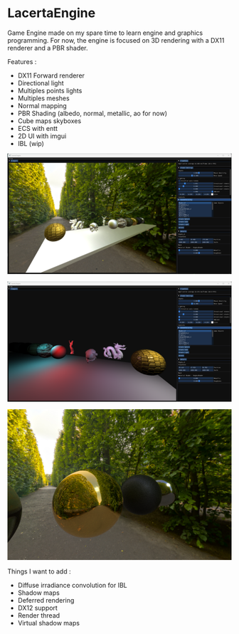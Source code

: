 # LacertaEngine

Game Engine made on my spare time to learn engine and graphics programming.
For now, the engine is focused on 3D rendering with a DX11 renderer and a PBR shader.

Features :
* DX11 Forward renderer
* Directional light
* Multiples points lights
* Multiples meshes
* Normal mapping
* PBR Shading (albedo, normal, metallic, ao for now)
* Cube maps skyboxes
* ECS with entt
* 2D UI with imgui
* IBL (wip)

![alt text](https://github.com/syyyylen/LacertaEngine/blob/main/LacertaEngineEditor/Assets/Screenshots/1.png?raw=true)

![alt text](https://github.com/syyyylen/LacertaEngine/blob/main/LacertaEngineEditor/Assets/Screenshots/2.png?raw=true)

![alt text](https://github.com/syyyylen/LacertaEngine/blob/main/LacertaEngineEditor/Assets/Screenshots/3.png?raw=true)

Things I want to add :
* Diffuse irradiance convolution for IBL
* Shadow maps
* Deferred rendering
* DX12 support
* Render thread
* Virtual shadow maps
